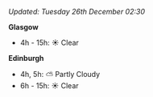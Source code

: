 *Updated: Tuesday 26th December 02:30*

**Glasgow**

* 4h - 15h: :sunny: Clear

**Edinburgh**

* 4h, 5h: :partly_sunny: Partly Cloudy
* 6h - 15h: :sunny: Clear

